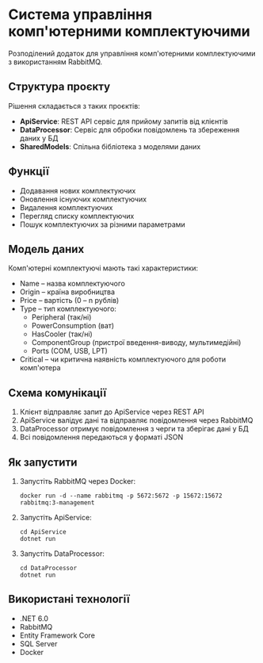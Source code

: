 # Система управління комп'ютерними комплектуючими

Розподілений додаток для управління комп'ютерними комплектуючими з використанням RabbitMQ.

## Структура проєкту

Рішення складається з таких проєктів:

- **ApiService**: REST API сервіс для прийому запитів від клієнтів
- **DataProcessor**: Сервіс для обробки повідомлень та збереження даних у БД
- **SharedModels**: Спільна бібліотека з моделями даних

## Функції

- Додавання нових комплектуючих
- Оновлення існуючих комплектуючих
- Видалення комплектуючих
- Перегляд списку комплектуючих
- Пошук комплектуючих за різними параметрами

## Модель даних

Комп'ютерні комплектуючі мають такі характеристики:
- Name – назва комплектуючого
- Origin – країна виробництва
- Price – вартість (0 – n рублів)
- Type – тип комплектуючого:
  - Peripheral (так/ні)
  - PowerConsumption (ват)
  - HasCooler (так/ні)
  - ComponentGroup (пристрої введення-виводу, мультимедійні)
  - Ports (COM, USB, LPT)
- Critical – чи критична наявність комплектуючого для роботи комп'ютера

## Схема комунікації

1. Клієнт відправляє запит до ApiService через REST API
2. ApiService валідує дані та відправляє повідомлення через RabbitMQ
3. DataProcessor отримує повідомлення з черги та зберігає дані у БД
4. Всі повідомлення передаються у форматі JSON

## Як запустити

1. Запустіть RabbitMQ через Docker:
   ```
   docker run -d --name rabbitmq -p 5672:5672 -p 15672:15672 rabbitmq:3-management
   ```

2. Запустіть ApiService:
   ```
   cd ApiService
   dotnet run
   ```

3. Запустіть DataProcessor:
   ```
   cd DataProcessor
   dotnet run
   ```

## Використані технології

- .NET 6.0
- RabbitMQ
- Entity Framework Core
- SQL Server
- Docker 